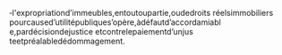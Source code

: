 ‐l'expropriationd’immeubles,entoutoupartie,oudedroits réelsimmobiliers pourcaused’utilitépubliques’opère,àdéfautd’accordamiabl e,pardécisiondejustice etcontrelepaiementd’unjus teetpréalabledédommagement.